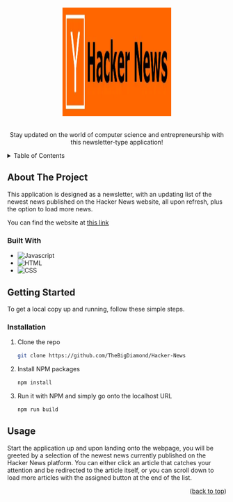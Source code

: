 <!-- PROJECT LOGO -->
<br />
<div align="center">
  <a id="readme-top"></a>
  <img src="src/IMG/logo.png" alt="Logo" width="250" height="250">
  
  <br />
  <br />

  <p align="center">
    Stay updated on the world of computer science and entrepreneurship with this newsletter-type application!
  </p>
</div>

<!-- TABLE OF CONTENTS -->
<details>
  <summary>Table of Contents</summary>
  <ol>
    <li>
      <a href="#about-the-project">About The Project</a>
      <ul>
        <li><a href="#built-with">Built With</a></li>
      </ul>
    </li>
    <li>
      <a href="#getting-started">Getting Started</a>
      <ul>
        <li><a href="#installation">Installation</a></li>
      </ul>
    </li>
    <li><a href="#usage">Usage</a></li>
  </ol>
</details>



<!-- ABOUT THE PROJECT -->
## About The Project

This application is designed as a newsletter, with an updating list of the newest news published on the Hacker News website, all upon refresh, plus the option to load more news.

You can find the website at [this link](https://hacker-news-s2i.netlify.app/)

### Built With

* ![Javascript][javascript-shield]
* ![HTML][html-shield]
* ![CSS][css-shield]

<!-- GETTING STARTED -->
## Getting Started

To get a local copy up and running, follow these simple steps.

### Installation

1. Clone the repo
   ```sh
   git clone https://github.com/TheBigDiamond/Hacker-News
   ```
2. Install NPM packages
   ```sh
   npm install
   ```
3. Run it with NPM and simply go onto the localhost URL
      ```sh
   npm run build
   ```
   
<!-- USAGE EXAMPLES -->
## Usage

Start the application up and upon landing onto the webpage, you will be greeted by a selection of the newest news currently published on the Hacker News platform. You can either click an article that catches your attention and be redirected to the article itself, or you can scroll down to load more articles with the assigned button at the end of the list.

<p align="right">(<a href="#readme-top">back to top</a>)</p>

<!-- MARKDOWN LINKS & IMAGES -->
<!-- https://www.markdownguide.org/basic-syntax/#reference-style-links -->
[javascript-shield]: https://img.shields.io/badge/JavaScript-F7DF1E?logo=javascript&logoColor=000
[html-shield]: https://img.shields.io/badge/HTML-%23E34F26.svg?logo=html5&logoColor=white
[css-shield]: https://img.shields.io/badge/CSS-639?logo=css&logoColor=fff
